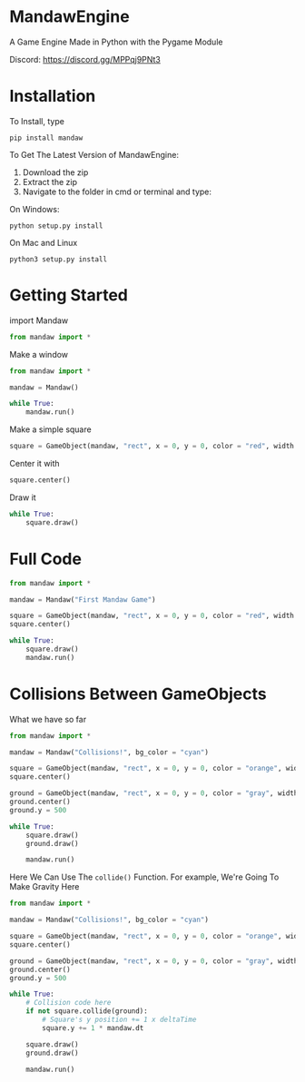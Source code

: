 # MandawEngine
A Game Engine Made in Python with the Pygame Module

Discord: https://discord.gg/MPPqj9PNt3

# Installation
To Install, type
```
pip install mandaw
```
To Get The Latest Version of MandawEngine:
1) Download the zip
2) Extract the zip
3) Navigate to the folder in cmd or terminal and type:

On Windows:
```
python setup.py install
```
On Mac and Linux
```
python3 setup.py install
```

# Getting Started
import Mandaw
```py
from mandaw import *
```

Make a window
```py
from mandaw import *

mandaw = Mandaw() 

while True:
    mandaw.run()
```
Make a simple square
```py
square = GameObject(mandaw, "rect", x = 0, y = 0, color = "red", width = 20, height = 20)
```
Center it with
```py
square.center()
```
Draw it
```py
while True:
    square.draw()
```
# Full Code
```py
from mandaw import *

mandaw = Mandaw("First Mandaw Game")

square = GameObject(mandaw, "rect", x = 0, y = 0, color = "red", width = 20, height = 20)
square.center()

while True:
    square.draw()
    mandaw.run()
```
# Collisions Between GameObjects
What we have so far
```py
from mandaw import *

mandaw = Mandaw("Collisions!", bg_color = "cyan")

square = GameObject(mandaw, "rect", x = 0, y = 0, color = "orange", width = 20, height = 30)
square.center()

ground = GameObject(mandaw, "rect", x = 0, y = 0, color = "gray", width = 5000, height = 100)
ground.center()
ground.y = 500

while True:
    square.draw()
    ground.draw()   

    mandaw.run()
```
Here We Can Use The `collide()` Function. For example, We're Going To Make Gravity Here
```py
from mandaw import *

mandaw = Mandaw("Collisions!", bg_color = "cyan")

square = GameObject(mandaw, "rect", x = 0, y = 0, color = "orange", width = 20, height = 30)
square.center()

ground = GameObject(mandaw, "rect", x = 0, y = 0, color = "gray", width = 5000, height = 100)
ground.center()
ground.y = 500

while True:
    # Collision code here
    if not square.collide(ground):
        # Square's y position += 1 x deltaTime
        square.y += 1 * mandaw.dt 

    square.draw()
    ground.draw()   

    mandaw.run()
```
